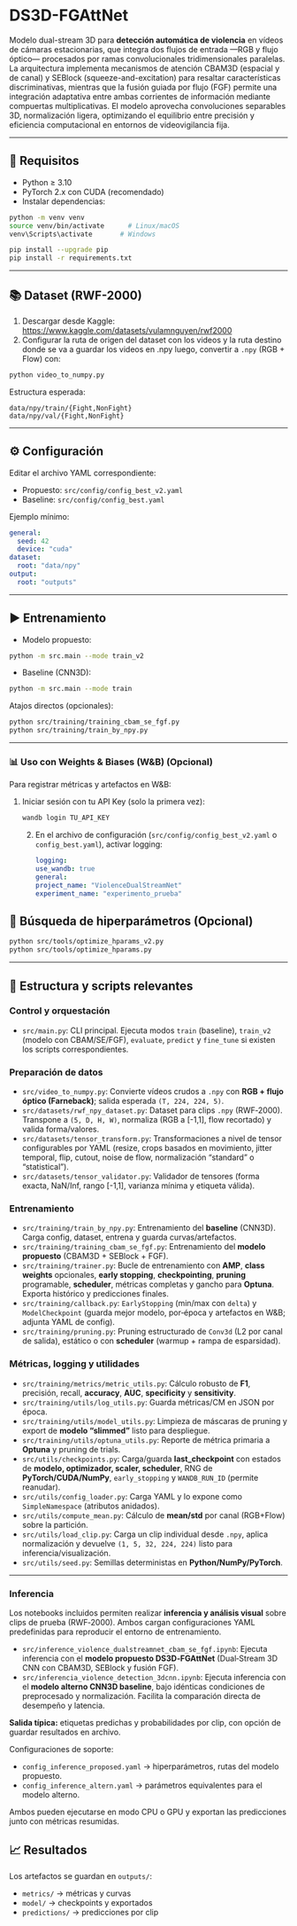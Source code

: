 # DS3D-FGAttNet

Modelo dual-stream 3D para **detección automática de violencia** en vídeos de cámaras estacionarias, que integra dos flujos de entrada —RGB y flujo óptico— procesados por ramas convolucionales tridimensionales paralelas.
La arquitectura implementa mecanismos de atención CBAM3D (espacial y de canal) y SEBlock (squeeze-and-excitation) para resaltar características discriminativas, mientras que la fusión guiada por flujo (FGF) permite una integración adaptativa entre ambas corrientes de información mediante compuertas multiplicativas.
El modelo aprovecha convoluciones separables 3D, normalización ligera, optimizando el equilibrio entre precisión y eficiencia computacional en entornos de videovigilancia fija.

---

## 🚀 Requisitos

- Python ≥ 3.10
- PyTorch 2.x con CUDA (recomendado)
- Instalar dependencias:

```bash
python -m venv venv
source venv/bin/activate      # Linux/macOS
venv\Scripts\activate       # Windows

pip install --upgrade pip
pip install -r requirements.txt
```

---

## 📚 Dataset (RWF-2000)

1. Descargar desde Kaggle: https://www.kaggle.com/datasets/vulamnguyen/rwf2000
2. Configurar la ruta de origen del dataset con los videos y la ruta destino donde se va a guardar los videos en .npy luego, convertir a `.npy` (RGB + Flow) con:

```bash
python video_to_numpy.py
```

Estructura esperada:

```
data/npy/train/{Fight,NonFight}
data/npy/val/{Fight,NonFight}
```

---

## ⚙️ Configuración

Editar el archivo YAML correspondiente:

- Propuesto: `src/config/config_best_v2.yaml`
- Baseline: `src/config/config_best.yaml`

Ejemplo mínimo:

```yaml
general:
  seed: 42
  device: "cuda"
dataset:
  root: "data/npy"
output:
  root: "outputs"
```

---

## ▶️ Entrenamiento

- Modelo propuesto:

```bash
python -m src.main --mode train_v2
```

- Baseline (CNN3D):

```bash
python -m src.main --mode train
```

Atajos directos (opcionales):

```bash
python src/training/training_cbam_se_fgf.py
python src/training/train_by_npy.py
```

---

### 📊 Uso con Weights & Biases (W&B) (Opcional)

Para registrar métricas y artefactos en W&B:

1. Iniciar sesión con tu API Key (solo la primera vez):

   ```bash
   wandb login TU_API_KEY
   ```

   2. En el archivo de configuración (`src/config/config_best_v2.yaml` o `config_best.yaml`), activar logging:

      ```yaml
      logging:
      use_wandb: true
      general:
      project_name: "ViolenceDualStreamNet"
      experiment_name: "experimento_prueba"
      ```

## 🔎 Búsqueda de hiperparámetros (Opcional)

```bash
python src/tools/optimize_hparams_v2.py
python src/tools/optimize_hparams.py
```

---

## 🧩 Estructura y scripts relevantes

### Control y orquestación

- `src/main.py`: CLI principal. Ejecuta modos `train` (baseline), `train_v2` (modelo con CBAM/SE/FGF), `evaluate`, `predict` y `fine_tune` si existen los scripts correspondientes.

### Preparación de datos

- `src/video_to_numpy.py`: Convierte vídeos crudos a `.npy` con **RGB + flujo óptico (Farneback)**; salida esperada `(T, 224, 224, 5)`.
- `src/datasets/rwf_npy_dataset.py`: Dataset para clips `.npy` (RWF‑2000). Transpone a `(5, D, H, W)`, normaliza (RGB a [-1,1], flow recortado) y valida forma/valores.
- `src/datasets/tensor_transform.py`: Transformaciones a nivel de tensor configurables por YAML (resize, crops basados en movimiento, jitter temporal, flip, cutout, noise de flow, normalización “standard” o “statistical”).
- `src/datasets/tensor_validator.py`: Validador de tensores (forma exacta, NaN/Inf, rango [-1,1], varianza mínima y etiqueta válida).

### Entrenamiento

- `src/training/train_by_npy.py`: Entrenamiento del **baseline** (CNN3D). Carga config, dataset, entrena y guarda curvas/artefactos.
- `src/training/training_cbam_se_fgf.py`: Entrenamiento del **modelo propuesto** (CBAM3D + SEBlock + FGF).
- `src/training/trainer.py`: Bucle de entrenamiento con **AMP**, **class weights** opcionales, **early stopping**, **checkpointing**, **pruning** programable, **scheduler**, métricas completas y gancho para **Optuna**. Exporta histórico y predicciones finales.
- `src/training/callback.py`: `EarlyStopping` (min/max con `delta`) y `ModelCheckpoint` (guarda mejor modelo, por‑época y artefactos en W&B; adjunta YAML de config).
- `src/training/pruning.py`: Pruning estructurado de `Conv3d` (L2 por canal de salida), estático o con **scheduler** (warmup + rampa de esparsidad).

### Métricas, logging y utilidades

- `src/training/metrics/metric_utils.py`: Cálculo robusto de **F1**, precisión, recall, **accuracy**, **AUC**, **specificity** y **sensitivity**.
- `src/training/utils/log_utils.py`: Guarda métricas/CM en JSON por época.
- `src/training/utils/model_utils.py`: Limpieza de máscaras de pruning y export de **modelo “slimmed”** listo para despliegue.
- `src/training/utils/optuna_utils.py`: Reporte de métrica primaria a **Optuna** y pruning de trials.
- `src/utils/checkpoints.py`: Carga/guarda **last_checkpoint** con estados de **modelo, optimizador, scaler, scheduler**, RNG de **PyTorch/CUDA/NumPy**, `early_stopping` y `WANDB_RUN_ID` (permite reanudar).
- `src/utils/config_loader.py`: Carga YAML y lo expone como `SimpleNamespace` (atributos anidados).
- `src/utils/compute_mean.py`: Cálculo de **mean/std** por canal (RGB+Flow) sobre la partición.
- `src/utils/load_clip.py`: Carga un clip individual desde `.npy`, aplica normalización y devuelve `(1, 5, 32, 224, 224)` listo para inferencia/visualización.
- `src/utils/seed.py`: Semillas deterministas en **Python/NumPy/PyTorch**.

---

### Inferencia

Los notebooks incluidos permiten realizar **inferencia y análisis visual** sobre clips de prueba (RWF‑2000).
Ambos cargan configuraciones YAML predefinidas para reproducir el entorno de entrenamiento.

- `src/inference_violence_dualstreamnet_cbam_se_fgf.ipynb`:
  Ejecuta inferencia con el **modelo propuesto DS3D‑FGAttNet** (Dual‑Stream 3D CNN con CBAM3D, SEBlock y fusión FGF).
- `src/inferencia_violence_detection_3dcnn.ipynb`:
  Ejecuta inferencia con el **modelo alterno CNN3D baseline**, bajo idénticas condiciones de preprocesado y normalización.
  Facilita la comparación directa de desempeño y latencia.

**Salida típica:** etiquetas predichas y probabilidades por clip, con opción de guardar resultados en archivo.

Configuraciones de soporte:

- `config_inference_proposed.yaml` → hiperparámetros, rutas del modelo propuesto.
- `config_inference_altern.yaml` → parámetros equivalentes para el modelo alterno.

Ambos pueden ejecutarse en modo CPU o GPU y exportan las predicciones junto con métricas resumidas.

## 📈 Resultados

Los artefactos se guardan en `outputs/`:

- `metrics/` → métricas y curvas
- `model/` → checkpoints y exportados
- `predictions/` → predicciones por clip
